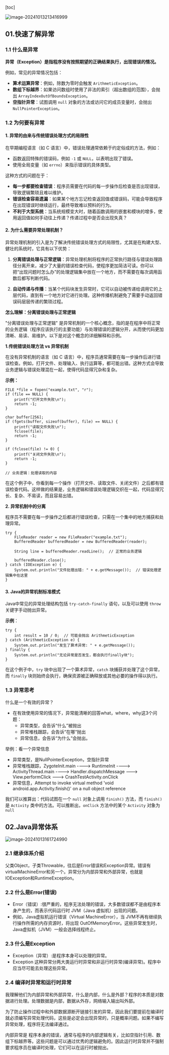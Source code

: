 [toc]

![image-20241013213416999](./../_pic_/image-20241013213416999.png)

## 01.快速了解异常

### 1.1 **什么是异常**

**异常（Exception）是指程序没有按照期望的正确结果执行，出现错误的情况。**

例如，常见的异常情况包括：

- **算术运算异常**：例如，除数为零时会触发 `ArithmeticException`。
- **数组下标越界**：如果访问数组时使用了非法的索引（超出数组的范围），会抛出 `ArrayIndexOutOfBoundsException`。
- **空指针异常**：试图调用 `null` 对象的方法或访问它的成员变量时，会抛出 `NullPointerException`。

### 1.2 为何要有异常

#### 1. 异常的由来与传统错误处理方式的局限性

在早期编程语言（如 C 语言）中，错误处理通常依赖于约定俗成的方法，例如：

- 函数返回特殊的错误码，例如 `-1` 或 `NULL`，以表明出现了错误。
- 使用全局变量（如 `errno`）来指示错误的具体类型。

这种方式的问题在于：

- **每一步都要检查错误**：程序员需要在代码的每一步操作后检查是否出现错误，导致逻辑繁琐且难以维护。
- **错误检查容易遗漏**：如果某个地方忘记检查返回值或错误码，可能会导致程序在出现错误时继续运行，最终导致难以预料的行为。
- **不利于大型系统**：当系统规模变大时，随着函数调用的嵌套和模块的增多，使用返回值如何手动往上传递？传递过程中是否会出现失真？

#### 2. 为什么需要异常处理机制？

异常处理机制的引入是为了解决传统错误处理方式的局限性，尤其是在构建大型、健壮的系统时，它具有以下优势：

1. **分离错误处理与正常逻辑**：异常处理机制将程序的正常执行路径与错误处理路径分离开来，减少了大量的错误检查代码，使程序更加简洁可读。你可以把“出现问题时怎么办”的处理逻辑集中放在一个地方，而不需要在每次调用函数后都写判断代码。

2. **自动传递与传播**：当某个代码块发生异常时，它可以自动被传递给调用它的上层代码，直到有一个地方对它进行处理。这种传播机制避免了需要手动返回错误码层层传递的繁琐过程。

**怎么理解：分离错误处理与正常逻辑**

"分离错误处理与正常逻辑" 是异常机制的一个核心概念，指的是在程序中将正常的业务逻辑（程序应该执行的主要功能）与处理错误的逻辑分开，从而使代码更加清晰、易读、易维护。以下是对这个概念的详细解释和示例。

**1.传统错误处理方法 vs 异常机制**

在没有异常机制的语言（如 C 语言）中，程序员通常需要在每一步操作后进行错误检查。例如，打开文件、处理输入、执行运算等，都可能出错。这种方式会导致业务逻辑与错误处理混在一起，使得代码显得冗杂和复杂。

**示例：**

```
FILE *file = fopen("example.txt", "r");
if (file == NULL) {
    printf("打开文件失败\n");
    return -1;
}

char buffer[256];
if (fgets(buffer, sizeof(buffer), file) == NULL) {
    printf("读取文件失败\n");
    fclose(file);
    return -1;
}

if (fclose(file) != 0) {
    printf("关闭文件失败\n");
    return -1;
}

// 业务逻辑：处理读取的内容
```

在这个例子中，你看到每一个操作（打开文件、读取文件、关闭文件）之后都有错误检查代码。这样做的结果是，业务逻辑和错误处理逻辑交织在一起，代码显得冗长、复杂、不易读，而且容易出错。

**2. 异常机制中的分离**

程序员不需要在每一步操作之后都进行错误检查，只需在一个集中的地方捕获和处理异常。

```
try {
    FileReader reader = new FileReader("example.txt");
    BufferedReader bufferedReader = new BufferedReader(reader);
    
    String line = bufferedReader.readLine();  // 正常的业务逻辑
    
    bufferedReader.close();
} catch (IOException e) {
    System.out.println("文件处理出错: " + e.getMessage());  // 错误处理逻辑集中在这里
}
```

#### 3. Java的异常机制标准模式

Java中常见的异常处理结构包括 `try-catch-finally` 语句，以及可以使用 `throw` 关键字手动抛出异常。

**示例**：

```
try {
    int result = 10 / 0;  // 可能会抛出 ArithmeticException
} catch (ArithmeticException e) {
    System.out.println("发生了算术异常: " + e.getMessage());
} finally {
    System.out.println("无论异常是否发生，都会执行finally块");
}
```

在这个例子中，`try` 块中出现了一个算术异常，`catch` 块捕获并处理了这个异常，而 `finally` 块则始终会执行，确保资源被正确释放或其他必要的操作得以执行。



### 1.3 异常思考

什么是一个有效的异常？

- 在有效使用异常的情况下，异常能清晰的回答what，where，why这3个问题：
  - 异常类型，会告诉“什么”被抛出
  - 异常堆栈跟踪，会告诉“在哪“抛出
  - 异常信息，会告诉“为什么“会抛出。

举例：看一个异常信息

- 异常类型，是NullPointerException，空指针异常
- 异常堆栈跟踪，ZygoteInit.main ----> RuntimeInit ----> ActivityThread.main ----> Handler.dispatchMessage ---> View.performClick ---> CrashTestActivity.onClick
- 异常信息，Attempt to invoke virtual method 'void android.app.Activity.finish()' on a null object reference

我们可以推算出：代码试图在一个 `null` 对象上调用 `finish()` 方法，而 `finish()` 是 `Activity` 类中的方法。可以推断出，`onClick` 方法中的某个 `Activity` 对象为 `null`



## 02.Java异常体系

![image-20241013161724990](./../_pic_/image-20241013161724990.png)

### 2.1 继承体系介绍

父类Object，子类Throwable，往后是Error错误和Exception异常。错误有virtualMachineError和另一个。异常分为内部异常和外部异常，也就是IOException和RuntimeException。

### 2.2 什么是Error(错误)

- Error（错误）:很严重的，程序无法处理的错误，大多数错误都不是由程序本身产生的，而表示代码运行时 JVM（Java 虚拟机）出现的问题。
- 例如，Java虚拟机运行错误（Virtual MachineError），当 JVM不再有继续执行操作所需的内存资源时，将出现 OutOfMemoryError。这些异常发生时，Java虚拟机（JVM）一般会选择线程终止。

### 2.3 什么是Exception

- Exception（异常）:是程序本身可以处理的异常。
- Exception 这种异常分两大类运行时异常和非运行时异常(编译异常)。程序中应当尽可能去处理这些异常。

### 2.4 编译时异常和运行时异常

我理解他们为内部异常和外部异常，什么是内部，什么是外部？程序的本质是对数据进行处理。处理数据是内部，数据从外存，网络输入输出叫外部。

为了防止操作过程中和外部数据源断开链接引发的异常，因此我们要提前在编译时就必须编写异常处理代码，这些是必定会出现异常的，只是概率问题。如果不编写异常处理，程序将无法编译通过。

内部异常是 程序本身的错误，通常与程序的内部逻辑有关，比如空指针引用、数组下标越界等。这些问题是可以通过优秀的逻辑避免的。因此运行时异常并不强制要求程序员在编译时处理，它们可以在运行时被抛出。